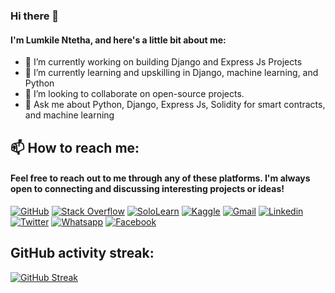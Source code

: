### Hi there 👋
#### I'm Lumkile Ntetha, and here's a little bit about me:
- 🔭 I’m currently working on building Django and Express Js Projects
- 🌱 I’m currently learning and upskilling in Django, machine learning, and Python
- 👯 I’m looking to collaborate on open-source projects.
-  💬 Ask me about Python, Django, Express Js, Solidity for smart contracts, and machine learning

  

## 📫 How to reach me:

#### Feel free to reach out to me through any of these platforms. I'm always open to connecting and discussing interesting projects or ideas!

[![GitHub](https://img.shields.io/badge/Github-100000?style=for-the-badge&logo=github&logoColor=white)](https://github.com/LomNtetha)
[![Stack Overflow](https://img.shields.io/badge/-Stack%20Overflow-FE7A16?style=for-the-badge&logo=stackoverflow&logoColor=white)](https://stackoverflow.com/users/18436710/lumkile-ntetha)
[![SoloLearn](https://img.shields.io/badge/-SoloLearn-0097A7?style=for-the-badge&logo=sololearn&logoColor=white)](https://www.sololearn.com/profile/18504735)
[![Kaggle](https://img.shields.io/badge/-Kaggle-20BEFF?style=for-the-badge&logo=kaggle&logoColor=white)](https://www.kaggle.com/lomkilentetha)
[![Gmail](https://img.shields.io/badge/-Gmail-FF0000?style=for-the-badge&labelColor=FF0000&logo=gmail&logoColor=white)](mailto:ntethalumkile@gmail.com?subject=[GitHub]%20Acabei%20de%20ver%20o%20seu%20GitHub)
[![Linkedin](https://img.shields.io/badge/-Linkedin-0e76a8?style=for-the-badge&logo=Linkedin&logoColor=white)](https://www.linkedin.com/in/lumkile-ntetha-b9995a1aa/)
[![Twitter](https://img.shields.io/badge/twitter-1DA1F2.svg?style=for-the-badge&logo=twitter&logoColor=white)](https://twitter.com/ntethalumkile)
[![Whatsapp](https://img.shields.io/badge/-Whatsapp-4AC959?style=for-the-badge&logo=whatsapp&logoColor=white)](https://api.whatsapp.com/send?phone=26650899604)
[![Facebook](https://img.shields.io/badge/facebook-005FED.svg?style=for-the-badge&logo=facebook&logoColor=white)](https://www.facebook.com/lomkile.ntetha/)


## GitHub activity streak:

[![GitHub Streak](http://github-readme-streak-stats.herokuapp.com?user=LomNtetha&theme=dracula&hide_border=true&date_format=j%2Fn%5B%2FY%5D)](https://github.com/LomNtetha)









<!--
**LomNtetha/LomNtetha** is a ✨ _special_ ✨ repository because its `README.md` (this file) appears on your GitHub profile.

Here are some ideas to get you started:

- 🔭 I’m currently working on ...
- 🌱 I’m currently learning ...
- 👯 I’m looking to collaborate on ...
- 🤔 I’m looking for help with ...
- 💬 Ask me about ...
- 📫 How to reach me: ...
- 😄 Pronouns: ...
- ⚡ Fun fact: ...
-->

